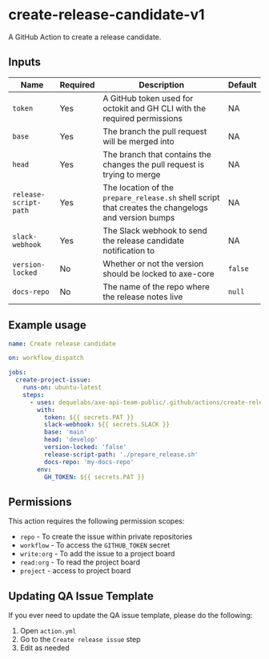 # create-release-candidate-v1

A GitHub Action to create a release candidate.

## Inputs

| Name                  | Required | Description                                                                                         | Default |
| --------------------- | -------- | --------------------------------------------------------------------------------------------------- | ------- |
| `token`               | Yes      | A GitHub token used for octokit and GH CLI with the required permissions                            | NA      |
| `base`                | Yes      | The branch the pull request will be merged into                                                     | NA      |
| `head`                | Yes      | The branch that contains the changes the pull request is trying to merge                            | NA      |
| `release-script-path` | Yes      | The location of the `prepare_release.sh` shell script that creates the changelogs and version bumps | NA      |
| `slack-webhook`       | Yes      | The Slack webhook to send the release candidate notification to                                     | NA      |
| `version-locked`      | No       | Whether or not the version should be locked to axe-core                                             | `false` |
| `docs-repo`           | No       | The name of the repo where the release notes live                                                   | `null`  |

## Example usage

```yaml
name: Create release candidate

on: workflow_dispatch

jobs:
  create-project-issue:
    runs-on: ubuntu-latest
    steps:
      - uses: dequelabs/axe-api-team-public/.github/actions/create-release-candidate-v1@main
        with:
          token: ${{ secrets.PAT }}
          slack-webhook: ${{ secrets.SLACK }}
          base: 'main'
          head: 'develop'
          version-locked: 'false'
          release-script-path: './prepare_release.sh'
          docs-repo: 'my-docs-repo'
        env:
          GH_TOKEN: ${{ secrets.PAT }}
```

## Permissions

This action requires the following permission scopes:

- `repo` - To create the issue within private repositories
- `workflow` - To access the `GITHUB_TOKEN` secret
- `write:org` - To add the issue to a project board
- `read:org` - To read the project board
- `project` - access to project board

## Updating QA Issue Template

If you ever need to update the QA issue template, please do the following:

1. Open `action.yml`
2. Go to the `Create release issue` step
3. Edit as needed
